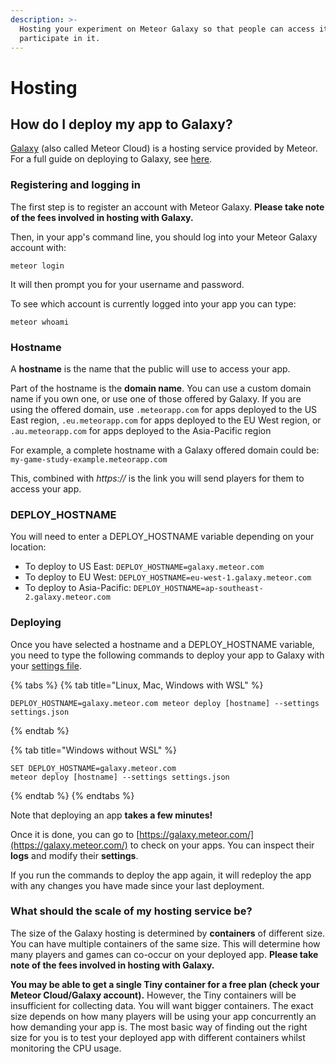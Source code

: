 ```yaml
---
description: >-
  Hosting your experiment on Meteor Galaxy so that people can access it and
  participate in it.
---
```


# Hosting

## How do I deploy my app to Galaxy?

[Galaxy](https://www.meteor.com/cloud) \(also called Meteor Cloud\) is a hosting service provided by Meteor. For a full guide on deploying to Galaxy, see [here](https://galaxy-guide.meteor.com/deploy-guide.html).

### Registering and logging in

The first step is to register an account with Meteor Galaxy. **Please take note of the fees involved in hosting with Galaxy.**

Then, in your app's command line, you should log into your Meteor Galaxy account with:

```text
meteor login
```

It will then prompt you for your username and password.

To see which account is currently logged into your app you can type:

```text
meteor whoami
```

### Hostname

A **hostname** is the name that the public will use to access your app. 

Part of the hostname is the **domain name**. You can use a custom domain name if you own one, or use one of those offered by Galaxy. If you are using the offered domain, use `.meteorapp.com` for apps deployed to the US East region, `.eu.meteorapp.com` for apps deployed to the EU West region, or `.au.meteorapp.com` for apps deployed to the Asia-Pacific region

For example, a complete hostname with a Galaxy offered domain could be: `my-game-study-example.meteorapp.com`

This, combined with _https://_ is the link you will send players for them to access your app.

### DEPLOY\_HOSTNAME

You will need to enter a DEPLOY\_HOSTNAME variable depending on your location:

* To deploy to US East: `DEPLOY_HOSTNAME=galaxy.meteor.com`
* To deploy to EU West: `DEPLOY_HOSTNAME=eu-west-1.galaxy.meteor.com`
* To deploy to Asia-Pacific: `DEPLOY_HOSTNAME=ap-southeast-2.galaxy.meteor.com`

### Deploying

Once you have selected a hostname and a DEPLOY\_HOSTNAME variable, you need to type the following commands to deploy your app to Galaxy with your [settings file](../../faq/faq.md#what-is-the-settings-json).

{% tabs %}
{% tab title="Linux, Mac, Windows with WSL" %}
```text
DEPLOY_HOSTNAME=galaxy.meteor.com meteor deploy [hostname] --settings settings.json
```
{% endtab %}

{% tab title="Windows without WSL" %}
```text
SET DEPLOY_HOSTNAME=galaxy.meteor.com
meteor deploy [hostname] --settings settings.json
```
{% endtab %}
{% endtabs %}

Note that deploying an app **takes a few minutes!**

Once it is done, you can go to [https://galaxy.meteor.com/](https://galaxy.meteor.com/) to check on your apps. You can inspect their **logs** and modify their **settings**. 

If you run the commands to deploy the app again, it will redeploy the app with any changes you have made since your last deployment.

### What should the scale of my hosting service be?

The size of the Galaxy hosting is determined by **containers** of different size. You can have multiple containers of the same size. This will determine how many players and games can co-occur on your deployed app. **Please take note of the fees involved in hosting with Galaxy.**

**You may be able to get a single Tiny container for a free plan \(check your Meteor Cloud/Galaxy account\).** However, the Tiny containers will be insufficient for collecting data. You will want bigger containers. The exact size depends on how many players will be using your app concurrently an how demanding your app is. The most basic way of finding out the right size for you is to test your deployed app with different containers whilst monitoring the CPU usage. 

